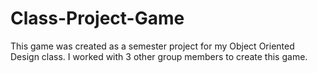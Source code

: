 # Class-Project-Game
This game was created as a semester project for my Object Oriented Design class. I worked with 3 other group members to create this game.
